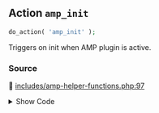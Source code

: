 ## Action `amp_init`

```php
do_action( 'amp_init' );
```

Triggers on init when AMP plugin is active.

### Source

:link: [includes/amp-helper-functions.php:97](/includes/amp-helper-functions.php#L97)

<details>
<summary>Show Code</summary>

```php
do_action( 'amp_init' );
```

</details>
